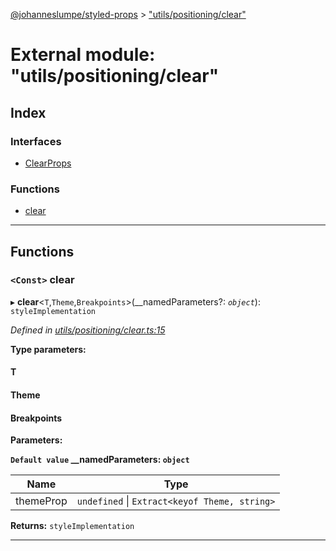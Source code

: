 [@johanneslumpe/styled-props](../README.md) > ["utils/positioning/clear"](../modules/_utils_positioning_clear_.md)

# External module: "utils/positioning/clear"

## Index

### Interfaces

* [ClearProps](../interfaces/_utils_positioning_clear_.clearprops.md)

### Functions

* [clear](_utils_positioning_clear_.md#clear)

---

## Functions

<a id="clear"></a>

### `<Const>` clear

▸ **clear**<`T`,`Theme`,`Breakpoints`>(__namedParameters?: *`object`*): `styleImplementation`

*Defined in [utils/positioning/clear.ts:15](https://github.com/johanneslumpe/styled-props/blob/8e709f1/src/utils/positioning/clear.ts#L15)*

**Type parameters:**

#### T 
#### Theme 
#### Breakpoints 
**Parameters:**

**`Default value` __namedParameters: `object`**

| Name | Type |
| ------ | ------ |
| themeProp | `undefined` \| `Extract<keyof Theme, string>` |

**Returns:** `styleImplementation`

___

